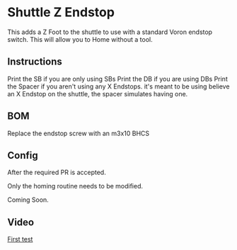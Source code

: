 # Shuttle Z Endstop
This adds a Z Foot to the shuttle to use with a standard Voron endstop switch.  This will allow you to Home without a tool.

## Instructions
Print the SB if you are only using SBs
Print the DB if you are using DBs
Print the Spacer if you aren't using any X Endstops.  it's meant to be using believe an X Endstop on the shuttle, the spacer simulates having one.

## BOM
Replace the endstop screw with an m3x10 BHCS

## Config
After the required PR is accepted.

Only the homing routine needs to be modified.

Coming Soon.

## Video

[First test](https://www.youtube.com/shorts/LuYX53iF-jE)
